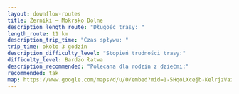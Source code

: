 ```yaml
---
layout: downflow-routes
title: Żerniki – Mokrsko Dolne
description_length_route: "Długość trasy: "
length_route: 11 km
description_trip_time: "Czas spływu: "
trip_time: około 3 godzin
description_difficulty_level: "Stopień trudności trasy:"
difficulty_level: Bardzo łatwa
description_recommended: "Polecana dla rodzin z dziećmi:"
recommended: tak
map: https://www.google.com/maps/d/u/0/embed?mid=1-5HqoLXcejb-KelrjzVazMgs9LL95xbF&ehbc=2E312F
---
```

